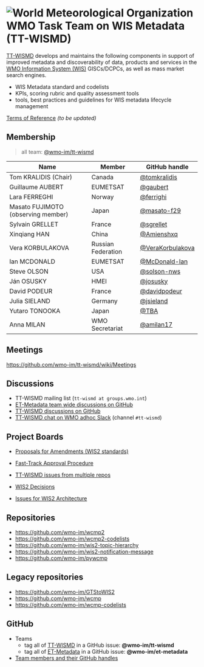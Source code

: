 # ![World Meteorological Organization](https://community.wmo.int/themes/wmo/logo.png) WMO Task Team on WIS Metadata (TT-WISMD)

[TT-WISMD](https://community.wmo.int/governance/commission-membership/commission-observation-infrastructures-and-information-systems-infcom/commission-infrastructure-national-representatives/infcom-management-group/standing-committee-information-management-and-technology-sc-imt/expert-7)
 develops and maintains the following components in support of improved metadata and discoverability of data, products and services in the [WMO Information System (WIS)](https://community.wmo.int/activity-areas/wmo-information-system-wis) GISCs/DCPCs, as well as mass market search engines.
* WIS Metadata standard and codelists
* KPIs, scoring rubric and quality assessment tools
* tools, best practices and guidelines for WIS metadata lifecycle management

[Terms of Reference](terms-of-reference.md) _(to be updated)_

## Membership

>all team: [@wmo-im/tt-wismd](https://github.com/orgs/wmo-im/teams/tt-wismd)

|Name | Member | GitHub handle |
|---|---|---|
|Tom KRALIDIS (Chair)|Canada|[@tomkralidis](https://github.com/tomkralidis)
|Guillaume AUBERT|EUMETSAT|[@gaubert](https://github.com/gaubert)
|Lara FERREGHI|Norway|[@ferrighi](https://github.com/ferrighi)
|Masato FUJIMOTO (observing member)|Japan|[@masato-f29](https://github.com/masato-f29)
|Sylvain GRELLET|France|[@sgrellet](https://github.com/sgrellet)
|Xinqiang HAN|China|[@Amienshxq](https://github.com/Amienshxq)
|Vera KORBULAKOVA|Russian Federation|[@VeraKorbulakova](https://github.com/VeraKorbulakova)
|Ian MCDONALD|EUMETSAT|[@McDonald-Ian](https://github.com/McDonald-Ian)
|Steve OLSON|USA|[@solson-nws](https://github.com/solson-nws)
|Ján OSUSKY|HMEI|[@josusky](https://github.com/josusky)
|David PODEUR|France|[@davidpodeur](https://github.com/davidpodeur)
|Julia SIELAND|Germany|[@jsieland](https://github.com/jsieland)
|Yutaro	TONOOKA|Japan|[@TBA](https://github.com/TBA)
|Anna MILAN|WMO Secretariat|[@amilan17](https://github.com/orgs/amilan17)

## Meetings
https://github.com/wmo-im/tt-wismd/wiki/Meetings

## Discussions
- TT-WISMD mailing list (`tt-wismd at groups.wmo.int`)
- [ET-Metadata team wide discussions on GitHub](https://github.com/wmo-im/et-metadata/discussions)
- [TT-WISMD discussions on GitHub](https://github.com/wmo-im/tt-wismd/discussions)
- [TT-WISMD chat on WMO adhoc Slack](https://wmo-cop.slack.com) (channel `#tt-wismd`)

## Project Boards
- [Proposals for Amendments (WIS2 standards)](https://github.com/orgs/wmo-im/projects/34)
- [Fast-Track Approval Procedure](https://github.com/wmo-im/wmds/projects/10)

- [TT-WISMD issues from multiple repos](https://github.com/orgs/wmo-im/projects/10)
- [WIS2 Decisions](https://github.com/orgs/wmo-im/projects/26)
- [Issues for WIS2 Architecture](https://github.com/orgs/wmo-im/projects/17)

## Repositories
* https://github.com/wmo-im/wcmp2
* https://github.com/wmo-im/wcmp2-codelists
* https://github.com/wmo-im/wis2-topic-hierarchy
* https://github.com/wmo-im/wis2-notification-message
* https://github.com/wmo-im/pywcmp

## Legacy repositories
* https://github.com/wmo-im/GTStoWIS2
* https://github.com/wmo-im/wcmp
* https://github.com/wmo-im/wcmp-codelists

## GitHub
- Teams
  - tag all of [TT-WISMD](https://github.com/orgs/wmo-im/teams/tt-wismd) in a GitHub issue: **@wmo-im/tt-wismd**
  - tag all of [ET-Metadata](https://github.com/orgs/wmo-im/teams/et-metadata) in a GitHub issue: **@wmo-im/et-metadata**
- [Team members and their GitHub handles](#Membership)
